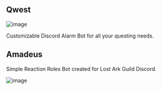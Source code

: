 ## Qwest
![image](https://user-images.githubusercontent.com/8741265/128458635-122c725f-a980-48be-bc2e-0169f825afb5.png)

Customizable Discord Alarm Bot for all your questing needs.

## Amadeus
Simple Reaction Roles Bot created for Lost Ark Guild Discord.

![image](https://user-images.githubusercontent.com/8741265/169428052-fb4ade7a-c5a2-4cc4-a827-97cd8a78623c.png)



